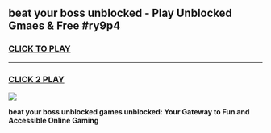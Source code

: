 
## beat your boss unblocked - Play Unblocked Gmaes & Free #ry9p4
<h3>
<a href="https://news.freeplayer.one?title=beat_your_boss_unblocked&ref=24F">CLICK TO PLAY</a></h3>
<hr>

<h3>
<a href="https://news.freeplayer.one?title=beat_your_boss_unblocked&ref=24F">CLICK 2 PLAY</a>
  
</h3>

<a href="https://news.freeplayer.one?title=beat_your_boss_unblocked&ref=24F/"><img src="https://clearcache.store/games.png"></a>


**beat your boss unblocked games unblocked: Your Gateway to Fun and Accessible Online Gaming**

